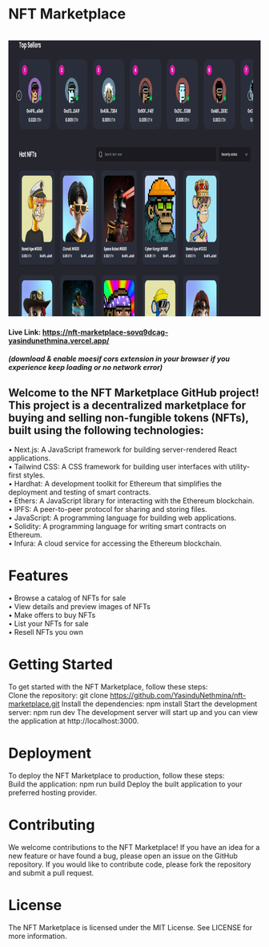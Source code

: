 # NFT Marketplace
<br />
<div align="center"><img src="./resources/Home.png" width="950" height="550"></div>

#### Live Link: https://nft-marketplace-sovq9dcag-yasindunethmina.vercel.app/ 
##### (download & enable moesif cors extension in your browser if you experience keep loading or no network error)

## Welcome to the NFT Marketplace GitHub project! This project is a decentralized marketplace for buying and selling non-fungible tokens (NFTs), built using the following technologies:

• Next.js: A JavaScript framework for building server-rendered React applications.
<br />
• Tailwind CSS: A CSS framework for building user interfaces with utility-first styles.
<br />
• Hardhat: A development toolkit for Ethereum that simplifies the deployment and testing of smart contracts.
<br />
• Ethers: A JavaScript library for interacting with the Ethereum blockchain.
<br />
• IPFS: A peer-to-peer protocol for sharing and storing files.
<br />
• JavaScript: A programming language for building web applications.
<br />
• Solidity: A programming language for writing smart contracts on Ethereum.
<br />
• Infura: A cloud service for accessing the Ethereum blockchain.

# Features

• Browse a catalog of NFTs for sale
</br>
• View details and preview images of NFTs
</br>
• Make offers to buy NFTs
</br>
• List your NFTs for sale
</br>
• Resell NFTs you own
</br>

# Getting Started

To get started with the NFT Marketplace, follow these steps:
</br>
Clone the repository: git clone https://github.com/YasinduNethmina/nft-marketplace.git
Install the dependencies: npm install
Start the development server: npm run dev
The development server will start up and you can view the application at http://localhost:3000.

# Deployment

To deploy the NFT Marketplace to production, follow these steps:
</br>
Build the application: npm run build
Deploy the built application to your preferred hosting provider.

# Contributing

We welcome contributions to the NFT Marketplace! If you have an idea for a new feature or have found a bug, please open an issue on the GitHub repository. If you would like to contribute code, please fork the repository and submit a pull request.

# License

The NFT Marketplace is licensed under the MIT License. See LICENSE for more information.
